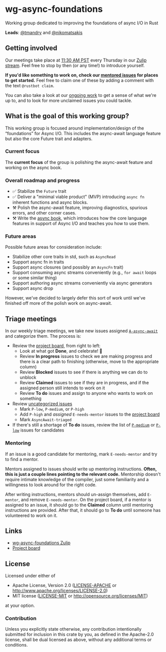 # wg-async-foundations
Working group dedicated to improving the foundations of async I/O in Rust

**Leads**: [@tmandry] and [@nikomatsakis]

[@tmandry]: https://github.com/tmandry
[@nikomatsakis]: https://github.com/nikomatsakis

## Getting involved

Our meetings take place at [11:30 AM PST](https://everytimezone.com/s/8c679f10) every Thursday in our [Zulip stream][zulip]. Feel free to stop by then (or any time!) to introduce yourself.

**If you'd like something to work on, check our [mentored issues][E-mentor] for places to get started.** Feel free to claim one of these by adding a comment with the text `@rustbot claim`.

You can also take a look at our [ongoing work][project board] to get a sense of what we're up to, and to look for more unclaimed issues you could tackle.

[E-mentor]: https://github.com/search?q=org%3Arust-lang+is%3Aissue+label%3AAsyncAwait-Triaged+label%3AE-mentor+is%3Aopen&type=Issues
[project board]: https://github.com/orgs/rust-lang/projects/2

## What is the goal of this working group?

This working group is focused around implementation/design of the “foundations” for Async I/O. This includes the async-await language feature but also the core Future trait and adapters.

### Current focus

The **current focus** of the group is polishing the async-await
feature and working on the async book. 

### Overall roadmap and progress

- ✅ Stabilize the `Future` trait
- ✅ Deliver a "minimal viable product" (MVP) introducing `async fn` inherent functions and async blocks.
- ⚒️ Polish the async-await feature, improving diagnostics, spurious errors, and other corner cases.
- ⚒️ Write the [async book](https://github.com/rust-lang/async-book), which introduces how the core language features in support of Async I/O and teaches you how to use them.

### Future areas

Possible future areas for consideration include:

- Stabilize other core traits in std, such as `AsyncRead`
- Support async fn in traits
- Support async closures (and possibly an `AsyncFn` trait)
- Support consuming async streams conveniently (e.g., `for await` loops or some similar thing)
- Support authoring async streams conveniently via async generators
- Support async drop 

However, we've decided to largely defer this sort of work until we've
finished off more of the polish work on async-await.

## Triage meetings

In our weekly triage meetings, we take new issues assigned [`A-async-await`] and categorize them. The process is:

- Review the [project board], from right to left:
  - Look at what got **Done**, and celebrate! :tada:
  - Review **In progress** issues to check we are making progress and there is a clear path to finishing (otherwise, move to the appropriate column)
  - Review **Blocked** issues to see if there is anything we can do to unblock
  - Review **Claimed** issues to see if they are in progress, and if the assigned person still intends to work on it
  - Review **To do** issues and assign to anyone who wants to work on something
- Review [uncategorized issues]
  - Mark `P-low`, `P-medium`, or `P-high`
  - Add `P-high` and _assigned_ `E-needs-mentor` issues to the [project board]
  - Mark `AsyncAwait-triaged`
- If there's still a shortage of **To do** issues, review the list of [`P-medium`] or [`P-low`] issues for candidates

### Mentoring

If an issue is a good candidate for mentoring, mark `E-needs-mentor` and try to find a mentor.

Mentors assigned to issues should write up mentoring instructions. **Often, this is just a couple lines pointing to the relevant code.** Mentorship doesn't require intimate knowledge of the compiler, just some familiarity and a willingness to look around for the right code.

After writing instructions, mentors should un-assign themselves, add `E-mentor`, and remove `E-needs-mentor`. On the project board, if a mentor is assigned to an issue, it should go to the **Claimed** column until mentoring instructions are provided. After that, it should go to **To do** until someone has volunteered to work on it.

[`A-async-await`]: https://github.com/rust-lang/rust/labels/A-async-await
[uncategorized issues]: https://github.com/search?q=org%3Arust-lang+is%3Aissue+label%3AA-async-await+is%3Aopen+-label%3AAsyncAwait-Triaged&type=Issues
[`P-high`]: https://github.com/search?q=org%3Arust-lang+is%3Aissue+label%3AAsyncAwait-Triaged+label%3AP-high+is%3Aopen&type=Issues
[`P-medium`]: https://github.com/search?q=org%3Arust-lang+is%3Aissue+label%3AAsyncAwait-Triaged+label%3AP-medium+is%3Aopen&type=Issues
[`P-low`]: https://github.com/search?q=org%3Arust-lang+is%3Aissue+label%3AAsyncAwait-Triaged+label%3AP-low+is%3Aopen&type=Issues

## Links

- [wg-async-foundations Zulip][zulip]
- [Project board][project board]

[zulip]: https://rust-lang.zulipchat.com/#narrow/stream/187312-wg-async-foundations

## License

Licensed under either of

 * Apache License, Version 2.0 ([LICENSE-APACHE](LICENSE-APACHE) or http://www.apache.org/licenses/LICENSE-2.0)
 * MIT license ([LICENSE-MIT](LICENSE-MIT) or http://opensource.org/licenses/MIT)

at your option.

### Contribution

Unless you explicitly state otherwise, any contribution intentionally submitted
for inclusion in this crate by you, as defined in the Apache-2.0 license, shall
be dual licensed as above, without any additional terms or conditions.
